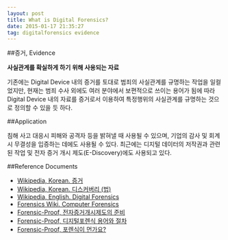 ```yaml
---
layout: post
title: What is Digital Forensics?
date: 2015-01-17 21:35:27
tag: digitalforensics evidence 
---
```

##증거, Evidence

**사실관계를 확실하게 하기 위해 사용되는 자료**

기존에는 Digital Device 내의 증거를 토대로 범죄의 사실관계를 규명하는 작업을 일컬었지만, 현재는 범죄 수사 외에도 여러 분야에서 보편적으로 쓰이는 용어가 됨에 따라 Digital Device 내의 자료를 증거로서 이용하여 특정행위의 사실관계를 규명하는 것으로 정의할 수 있을 듯 하다.

##Application

침해 사고 대응시 피해와 공격자 등을 밝혀낼 때 사용될 수 있으며, 기업의 감사 및 회계 시 무결성을 입증하는 데에도 사용될 수 있다. 최근에는 디지털 데이터의 저작권과 관련된 작업 및 전자 증거 개시 제도(E-Discovery)에도 사용되고 있다.

##Reference Documents

- [Wikipedia, Korean. 증거](http://ko.wikipedia.org/wiki/%EC%A6%9D%EA%B1%B0)
- [Wikipedia, Korean. 디스커버리 (법)](http://ko.wikipedia.org/wiki/%EB%94%94%EC%8A%A4%EC%BB%A4%EB%B2%84%EB%A6%AC_%28%EB%B2%95%29)
- [Wikipedia, English. Digital Forensics](http://en.wikipedia.org/wiki/Digital_forensics)
- [Forensics Wiki. Computer Forensics](http://forensicswiki.org/wiki/Computer_forensics)
- [Forensic-Proof, 전자증거개시제도의 준비](http://forensic-proof.com/archives/4466)
- [Forensic-Proof, 디지털포렌식 용어와 절차](http://forensic-proof.com/archives/3357)
- [Forensic-Proof, 포렌식이 먼가요?](http://forensic-proof.com/archives/6350)
